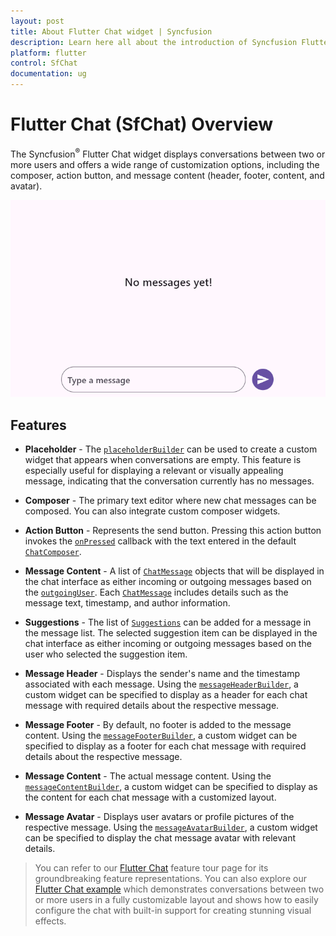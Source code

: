 ```yaml
---
layout: post
title: About Flutter Chat widget | Syncfusion 
description: Learn here all about the introduction of Syncfusion Flutter Chat (SfChat) widget, its features, and more.
platform: flutter
control: SfChat
documentation: ug
---
```


# Flutter Chat (SfChat) Overview

The Syncfusion<sup>&reg;</sup> Flutter Chat widget displays conversations between two or more users and offers a wide range of customization options, including the composer, action button, and message content (header, footer, content, and avatar).

![Chat overview](images/overview/chat-overview.gif)

## Features

* **Placeholder** - The [`placeholderBuilder`](https://pub.dev/documentation/syncfusion_flutter_chat/latest/chat/SfChat/placeholderBuilder.html) can be used to create a custom widget that appears when conversations are empty. This feature is especially useful for displaying a relevant or visually appealing message, indicating that the conversation currently has no messages.

* **Composer** - The primary text editor where new chat messages can be composed. You can also integrate custom composer widgets.

* **Action Button** - Represents the send button. Pressing this action button invokes the [`onPressed`](https://pub.dev/documentation/syncfusion_flutter_chat/latest/chat/ChatActionButton/onPressed.html) callback with the text entered in the default [`ChatComposer`](https://pub.dev/documentation/syncfusion_flutter_chat/latest/chat/ChatComposer-class.html).

* **Message Content** -  A list of [`ChatMessage`](https://pub.dev/documentation/syncfusion_flutter_chat/latest/chat/ChatMessage-class.html) objects that will be displayed in the chat interface as either incoming or outgoing messages based on the [`outgoingUser`](https://pub.dev/documentation/syncfusion_flutter_chat/latest/chat/SfChat/outgoingUser.html). Each [`ChatMessage`](https://pub.dev/documentation/syncfusion_flutter_chat/latest/chat/ChatMessage-class.html) includes details such as the message text, timestamp, and author information.

* **Suggestions** - The list of [`Suggestions`](https://pub.dev/documentation/syncfusion_flutter_chat/latest/chat/ChatMessage/suggestions.html) can be added for a message in the message list. The selected suggestion item can be displayed in the chat interface as either incoming or outgoing messages based on the user who selected the suggestion item.

* **Message Header** - Displays the sender's name and the timestamp associated with each message. Using the [`messageHeaderBuilder`](https://pub.dev/documentation/syncfusion_flutter_chat/latest/chat/SfChat/bubbleHeaderBuilder.html), a custom widget can be specified to display as a header for each chat message with required details about the respective message.

* **Message Footer** - By default, no footer is added to the message content. Using the [`messageFooterBuilder`](https://pub.dev/documentation/syncfusion_flutter_chat/latest/chat/SfChat/bubbleFooterBuilder.html), a custom widget can be specified to display as a footer for each chat message with required details about the respective message.

* **Message Content** - The actual message content. Using the [`messageContentBuilder`](https://pub.dev/documentation/syncfusion_flutter_chat/latest/chat/SfChat/bubbleContentBuilder.html), a custom widget can be specified to display as the content for each chat message with a customized layout.

* **Message Avatar** - Displays user avatars or profile pictures of the respective message. Using the [`messageAvatarBuilder`](https://pub.dev/documentation/syncfusion_flutter_chat/latest/chat/SfChat/bubbleAvatarBuilder.html), a custom widget can be specified to display the chat message avatar with relevant details.

>You can refer to our [Flutter Chat](https://www.syncfusion.com/flutter-widgets/flutter-chat) feature tour page for its groundbreaking feature representations. You can also explore our [Flutter Chat example](https://flutter.syncfusion.com/#/chat/getting-started) which demonstrates conversations between two or more users in a fully customizable layout and shows how to easily configure the chat with built-in support for creating stunning visual effects.